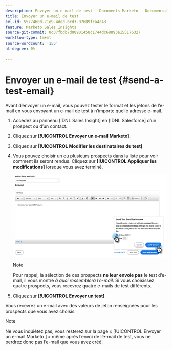 ```yaml
---
description: Envoyer un e-mail de test - Documents Marketo - Documentation du produit
title: Envoyer un e-mail de test
exl-id: 5577460d-71e9-4ded-bcd3-07689fca4c43
feature: Marketo Sales Insights
source-git-commit: 0d37fbdb7d08901458c1744dc68893e155176327
workflow-type: tm+mt
source-wordcount: '155'
ht-degree: 0%

---
```


# Envoyer un e-mail de test {#send-a-test-email}

Avant d’envoyer un e-mail, vous pouvez tester le format et les jetons de l’e-mail en vous envoyant un e-mail de test à n’importe quelle adresse e-mail.

1. Accédez au panneau [!DNL Sales Insight] en [!DNL Salesforce] d’un prospect ou d’un contact.

1. Cliquez sur **[!UICONTROL Envoyer un e-mail Marketo]**.

1. Cliquez sur **[!UICONTROL Modifier les destinataires du test]**.

1. Vous pouvez choisir un ou plusieurs prospects dans la liste pour voir comment ils seront rendus. Cliquez sur **[!UICONTROL Appliquer les modifications]** lorsque vous avez terminé.

   ![](assets/send-a-test-email-1.png)

   >[!NOTE]
   >
   >Pour rappel, la sélection de ces prospects **ne leur envoie pas** le test d’e-mail, il vous montre _à quoi ressemblera l’e-mail_. Si vous choisissez quatre prospects, vous recevrez quatre e-mails de test différents.

1. Cliquez sur **[!UICONTROL Envoyer un test]**.

Vous recevrez un e-mail avec des valeurs de jeton renseignées pour les prospects que vous avez choisis.

>[!NOTE]
>
>Ne vous inquiétez pas, vous resterez sur la page « [!UICONTROL &#x200B; Envoyer un e-mail Marketo &#x200B;] » même après l’envoi de l’e-mail de test, vous ne perdrez donc pas l’e-mail que vous avez créé.
